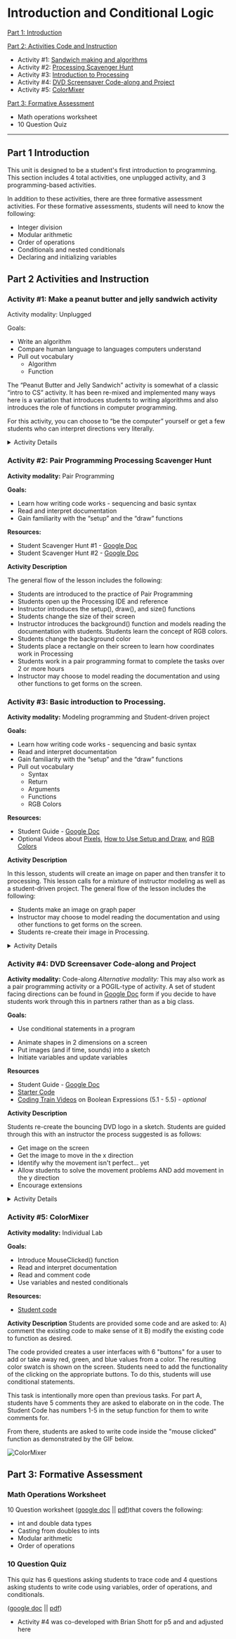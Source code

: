 # Introduction and Conditional Logic

[Part 1: Introduction](#part-1-introduction)

[Part 2: Activities Code and Instruction](#part-2-activities-and-instruction)
* Activity #1: [Sandwich making and algorithms](https://github.com/treinartz/APCS.ProcessingResources/blob/gh-pages/chapters/IntroAndConditionalLogic.md#activity-1-make-a-peanut-butter-and-jelly-sandwich-activity)
* Activity #2: [Processing Scavenger Hunt](https://github.com/treinartz/APCS.ProcessingResources/blob/gh-pages/chapters/IntroAndConditionalLogic.md#activity-2-pair-programming-processing-scavenger-hunt)
* Activity #3: [Introduction to Processing](https://github.com/treinartz/APCS.ProcessingResources/blob/gh-pages/chapters/IntroAndConditionalLogic.md#activity-3-basic-introduction-to-processing)
* Activity #4: [DVD Screensaver Code-along and Project](https://github.com/treinartz/APCS.ProcessingResources/blob/gh-pages/chapters/IntroAndConditionalLogic.md#activity-4-dvd-screensaver-code-along-and-project)
* Activity #5: [ColorMixer](https://github.com/treinartz/APCS.ProcessingResources/blob/gh-pages/chapters/IntroAndConditionalLogic.md#activity-5-colormixer)


[Part 3: Formative Assessment](#part-3-formative-assessment)
* Math operations worksheet
* 10 Question Quiz

---

## Part 1 Introduction

This unit is designed to be a student's first introduction to programming.  This section includes 4 total activities, one unplugged activity, and 3 programming-based activities.  

In addition to these activities, there are three formative assessment activities.  For these formative assessments, students will need to know the following:
* Integer division
* Modular arithmetic
* Order of operations
* Conditionals and nested conditionals
* Declaring and initializing variables




## Part 2 Activities and Instruction

### Activity #1: Make a peanut butter and jelly sandwich activity

Activity modality: Unplugged

Goals: 
* Write an algorithm
* Compare human language to languages computers understand
* Pull out vocabulary
  * Algorithm
  * Function
  
The “Peanut Butter and Jelly Sandwich” activity is somewhat of a classic “intro to CS” activity.  It has been re-mixed and implemented many ways here is a variation that introduces students to writing algorithms and also introduces the role of functions in computer programming.

For this activity, you can choose to “be the computer” yourself or get a few students who can interpret directions very literally. 

<details><summary>Activity Details</summary>
<p>

**Materials needed:**
* Get a jar of peanut butter, a jar of jelly, and bread - depending on your budget and your student volunteers, you may want to get two different sets of these ingredients.  Note: for peanut-free classrooms, consider using sunbutter instead. 
* Knives and spoons
* A table with a plastic tablecloth on it - this could get messy
* A projector with a space to display the pseudocode as written.  
* A minimum of two people - one person to act out what the class suggests, one to type what the class suggests in a pseudocode format

After you have set-up the space tell the class that their task is to tell you how to make a peanut butter and jelly sandwich.  You (or your student volunteer) will do exactly as you say.  See [this video from CS50’s course](https://www.youtube.com/watch?v=euFj8D1A1Kw) to get an idea of the process.

*Tip: To avoid having one person (or a few people) dominate the task, consider imposing a rule that no one can talk a second time until everyone in the class has talked once.  Most likely it will not get to be 30+ lines of psuedocode, but it will help distribute the task. *

We wrote an *algorithm* for a *function* that creates a peanut butter and jelly sandwich.  Each of these lines represents other commands we would need to give the computer to do what we wanted.  For example, in our code, we see a few times we needed to “spread”’ an ingredient, or “open” a container - these could be other functions that we defined elsewhere and are calling here.   Sometimes we have built in functions that are part of the “library” in the coding language.  Other times we need to make our own functions.  

*Transition: While we do not have a robot that we could program to make this sandwich here, we could simulate this with programming.*

Open up processing IDE.  The goal of this session is just to show how we could use a function to tell the computer to draw an open-faced sandwich.   Copy and paste the code below into the processing IDE.  At the moment, do not get into the details of the setup() and draw() functions.  Only show how the function drawOpenSandwich is created and then run the code.  

```
public void setup(){
  size (500, 500);
}

public void draw(){
  drawOpenSandwich();
}

public void drawOpenSandwich(){
  // draw bread
  noStroke();
  fill(200, 180, 120);
  rect(100, 100, 300, 300, 20);
  
  // put on peanut butter
  stroke(170, 130, 60);
  strokeWeight(80);
  line(160.0, 160.0, 330.0, 200.0);
  line(330.0, 200.0, 180.0, 240.0);
  line(180.0, 240, 340, 260);
  line(340, 260, 150, 280);
  line(150, 280, 330, 300);
  line(330, 300, 155, 340);
  line(155, 340, 330, 350);
  
  // put on jelly
  stroke(160, 13, 40);
  strokeWeight(40);
  line(130.0, 135.0, 360.0, 150.0);
  line(360.0, 150.0, 130.0, 300.0);
  line(130.0, 300.0, 350.0, 360.0);

}
```

**Exit ticket (or closure):**
Thinking back to our algorithm with pseudocode, imagine I want to make a peanut butter and honey sandwich.  What would need to change in this algorithm?  What could stay the same?

How about a peanut butter and banana sandwich?


</p>
 </details>

### Activity #2: Pair Programming Processing Scavenger Hunt 

**Activity modality:** Pair Programming

**Goals:** 
* Learn how writing code works - sequencing and basic syntax
* Read and interpret documentation
* Gain familiarity with the “setup” and the “draw” functions


**Resources:**
* Student Scavenger Hunt #1 - [Google Doc](https://docs.google.com/document/d/1ovWHgG8u0n3VXVPhW5B1q60pgtuNV297JNq0zb-zWlk/edit?usp=sharing)
* Student Scavenger Hunt #2 - [Google Doc](https://docs.google.com/document/d/1kdiP_XCRYnWGkXUTZBVgickAVFUSYhfzYl9btEChAMk/edit?usp=sharing)

**Activity Description**

The general flow of the lesson includes the following:
* Students are introduced to the practice of Pair Programming
* Students open up the Processing IDE and reference
* Instructor introduces the setup(), draw(), and size() functions
* Students change the size of their screen
* Instructor introduces the background() function and models reading the documentation with students.  Students learn the concept of RGB colors.
* Students change the background color
* Students place a rectangle on their screen to learn how coordinates work in Processing
* Students work in a pair programming format to complete the tasks over 2 or more hours
* Instructor may choose to model reading the documentation and using other functions to get forms on the screen.


### Activity #3: Basic introduction to Processing. 

**Activity modality:** Modeling programming and Student-driven project

**Goals:** 
* Learn how writing code works - sequencing and basic syntax
* Read and interpret documentation
* Gain familiarity with the “setup” and the “draw” functions
* Pull out vocabulary
  * Syntax
  * Return
  * Arguments
  * Functions
  * RGB Colors

**Resources:**
* Student Guide - [Google Doc](https://docs.google.com/document/d/17kb6P0IDRqhpzw-FXE69M4fWFeKF7DNggaVdpP6R1g0/edit?usp=sharing)
* Optional Videos about [Pixels](https://www.youtube.com/watch?v=a562vsSI2Po), [How to Use Setup and Draw](https://www.youtube.com/watch?v=o8dffrZ86gs), and [RGB Colors](https://www.youtube.com/watch?v=n2oHuKG_BQc&list=PLRqwX-V7Uu6Yo4VdQ4ZTtqRQ1AE4t_Ep9&index=2)

**Activity Description**

In this lesson, students will create an image on paper and then transfer it to processing.  This lesson calls for a mixture of instructor modeling as well as a student-driven project.  The general flow of the lesson includes the following:
* Students make an image on graph paper
* Instructor may choose to model reading the documentation and using other functions to get forms on the screen.
* Students re-create their image in Processing.

<details><summary>Activity Details</summary>
<p>


**Students Create their Image**

Ask students to create a picture of some type on graph paper. There are many ways to do this - some suggestions are:
* Use pattern blocks or tanagrams to create a picture
* Use colored pencils to draw a picture of what they did this summer.
* Show some images of some modern art and have students create their own.

Once students have an image on their graph paper, have them transfer it to a processing sketch.

**Getting Into Processing**

It is recommended that the teacher do this task too initially to model how students will start.  The teacher should have three things in front of them. 1) Their drawing, 2) The Processing IDE, and 3) The Processing Reference.

Give students a tour of what a typical sketch contains including how the setup() and draw() functions work.  At this point, it is ok to describe to students that any code written in the setup function runs once (when the program is run) and that the draw function runs repeatedly. 

Initially, have students change the size of the sketch in the setup() function.  Students can do this by using the size() function.  They will need to put in two *arguments* into the size function to descsribe the length and width.  

**Modeling Reading the Documentation**

At this point, students will see various sized gray display windows on their screens.  A natural tendancy of students will be to want to change the color of the background.  To do this, the teacher can model how to use the Processing reference.  It is to be expected that some students might be overwhlemed by all of the commands in the reference.  It may be a good idea to focus students' attention on the **2D Primitives** and **Setting** categories.

Have students click on background() under **Setting**.  Provide students with 1-2 minutes to explore the page themselves.  Ask students *"What do you notice?  What do you wonder?"*.  After students explore, gather their responses as a class.  Point out key portions of the reference.  Make sure to point out the following:
* Examples are very useful.  We might not understand them right away, but they help us see what is possible.
* It is not necessary to understand every word in the "description" in the reference.  Many times you can pullout what you need and ignore the rest.  Sometimes you need to do some further research.
* Under "Syntax" they show you different ways to use the function.  There are many ways it can be used, but the computer is expecting to see this syntax when it sees the word "background".  The recommendation today is to use background(v1, v2, v3)
* The parameters have data types associated with them.  Again, the computer is expecting a specific type of data when you use this mehtod.  If you don't use the right type of data, the computer may have trouble understanding your code.

**Introducing RGB Colors**

This is the time to point out how RGB colors work.  Since the default mode in Processing is to use RGB colorMode, students maybe confused as to what v1, v2, and v3 are supposed to represent.  Describe how mixing paint is different than mixing light.  When we mix paint, we use red, yellow, and blue but when we mix light we use red, green, and blue (or RGB).  A quick google search of additive vs. subtractive color mixing can get more into the science behind this, but that is beyond the scope of the lesson as designed. 

![alt text][lightMixing]

[lightMixing]: https://upload.wikimedia.org/wikipedia/commons/c/c2/AdditiveColor.svg

With this infromation, allow students to experiment with changing thier background color.  At some point, it may be useful to show students [Google's tool for choosing colors](https://www.google.com/search?rlz=1C1GGRV_enUS758US758&ei=sGs9W-KoDdWQ0PEPiPyr8A0&q=color+picker&oq=color+picker&gs_l=psy-ab.3..35i39k1l2j0i20i263k1j0i67k1j0l6.3493.3864.0.4104.2.2.0.0.0.0.93.181.2.2.0....0...1c.1.64.psy-ab..0.2.181...0i20i264k1.0.nbbg8nNpD1U). 

![alt text][colorPicker]

[colorPicker]: https://github.com/treinartz/APCS.ProcessingResources/blob/gh-pages/chapters/ColorPicker.PNG

**Creating The Image**
The task for the rest of the time is for students to re-create their image in processing using the commands found in the reference language.  It is recommended that the teacher model an element of their own drawing to show students how to navigate the reference and how coordinates work on the display screens.

Using the provided handout, students can use the grid system to identify key points on their image.  



</p>
</details>


### Activity #4: DVD Screensaver Code-along and Project

**Activity modality:** Code-along
*Alternative modality:* This may also work as a pair programming activity or a POGIL-type of activity.  A set of student facing directions can be found in [Google Doc](https://docs.google.com/document/d/1NAmKSAu1hne4R3ABDo6uf9MYptpzR7nx3umLUi1H6x0/edit?usp=sharing) form if you decide to have students work through this in partners rather than as a big class. 

**Goals:** 

* Use conditional statements in a program
+ Animate shapes in 2 dimensions on a screen
+ Put images (and if time, sounds) into a sketch
+ Initiate variables and update variables

**Resources**
* Student Guide - [Google Doc](https://docs.google.com/document/d/1NAmKSAu1hne4R3ABDo6uf9MYptpzR7nx3umLUi1H6x0/edit?usp=sharing)
* [Starter Code](https://drive.google.com/file/d/1I4jj2OOxXgIgb7di_sMnnyYc-vA9Z2Bv/view?usp=sharing)
* [Coding Train Videos](https://www.youtube.com/watch?v=wsI6N9hfW7E&list=PLRqwX-V7Uu6YqykuLs00261JCqnL_NNZ_) on Boolean Expressions (5.1 - 5.5) - *optional*


**Activity Description**

Students re-create the bouncing DVD logo in a sketch.  Students are guided through this with an instructor the process suggested is as follows:
+ Get image on the screen
+ Get the image to move in the x direction
+ Identify why the movement isn't perfect... yet
+ Allow students to solve the movement problems AND add movement in the y direction
+ Encourage extensions

<details><summary>Activity Details</summary>
<p>

**Hook**
Show video from "The Office" (attached here or found at [this link](https://www.youtube.com/watch?v=QOtuX0jL85Y))

Transition: 
*"Animation is exciting.  Today, we are going to use Processing to re-create the animation from The Office"*

**Get image on the screen**

To do this, students need to add the DVD_Logo.jpg into their project.  Students will: 
1. Download the DVD_logo.jpg file.
2. Create a new folder *inside* the project folder and name that folder "data".
3. Place the DVD_logo.jpg file inside the data folder.

In the starter code, a variable for the image has been provided.  Students will need to look at [documentation](https://processing.org/reference/image_.html) to determine the best way to get the image to show up on the screen.


**Get image to move in x direction**
+ Introduce variables by declaring a global variable dvdx
+ Encourage students to predict how you will use the variable to make the image move
+ Do a code along to show how you can make the image move in the x direction (make it clear that you are updating the dvdx variable to change the position)
+ Show that the loop re-draws the image leaving a "path" behind it, thus you need to clear the screen.

**Indentify why the movement isn't perfect... yet**
* Ask students *"What could we do to make this better?"*
  * Make the image bounce off the screen
  * Make the image so it bounced off both ends
  * Make the image so it bounces off the screen perfectly (not just off the screen)
  * Make the image move in the y direction too

+ Ask students to predict with a partner how they might get the image to bounce off the screen.
+ Gather student generated ideas and do a code-along to make the bounce happen.
 * During code-along, model frequent testing of code as well as mistake making.

**Allow students to solve the movement problems AND add movement in the y direction**
+ Monitor students and bring the class back together to share solutions and troubleshoot problems

**Encourage extensions!** 
* Possible extensions include: 
  * Make it move at a different speeds
  * Make your own image/shape 
  * Make it start in a random direction/location each time it starts
  * Change the code so when it hits the corner something happens (colors change, sound happens?)
  * Add in interactivity (make it when it bounces, it changes color, or when you click the screen the background changes color…)
  * … other



</p>
</details>

  
### Activity #5: ColorMixer 

**Activity modality:** Individual Lab

**Goals:** 
* Introduce MouseClicked() function
* Read and interpret documentation
* Read and comment code
* Use variables and nested conditionals

**Resources:**
* [Student code](https://drive.google.com/file/d/1BysZDcCIzvMv0BWKrZ29YHME6M5ufAE_/view?usp=sharing)


**Activity Description**
Students are provided some code and are asked to:
  A) comment the existing code to make sense of it 
  B) modify the existing code to function as desired.  

The code provided creates a user interfaces with 6 "buttons" for a user to add or take away red, green, and blue values from a color.  The resulting color swatch is shown on the screen.  Students need to add the functionality of the clicking on the appropriate buttons.  To do this, students will use conditional statements. 

This task is intentionally more open than previous tasks.  For part A, students have 5 comments they are asked to elaborate on in the code.  The Student Code has numbers 1-5 in the setup function for them to write comments for.

From there, students are asked to write code inside the "mouse clicked" function as demonstrated by the GIF below.  

![ColorMixer](https://media.giphy.com/media/1gSTyvtrXWZdltpdo8/giphy.gif)


## Part 3: Formative Assessment

### Math Operations Worksheet
10 Question worksheet ([google doc](https://docs.google.com/document/d/1ItyzrSFambR9eiSZUhoYZwsi1zq4GNAJ55N6r4wG3FI/edit?usp=sharing) || [pdf]())that covers the following:
* int and double data types
* Casting from doubles to ints
* Modular arithmetic
* Order of operations

### 10 Question Quiz
This quiz has 6 questions asking students to trace code and 4 questions asking students to write code using variables, order of operations, and conditionals.

([google doc](https://docs.google.com/document/d/1Dkc2FNlJKjdvzf0MUbdHv5XwgSQgS8qKSP1_TGEKrk8/edit?usp=sharing) || [pdf](https://github.com/treinartz/APCS.ProcessingResources/chapters/10-Question-Quiz.pdf))







* Activity #4 was co-developed with Brian Shott for p5 and and adjusted here
